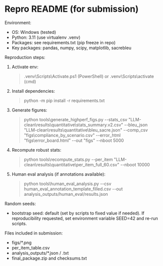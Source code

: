 # Repro README (for submission)

Environment:
- OS: Windows (tested)
- Python: 3.11 (use virtualenv .venv)
- Packages: see requirements.txt (pip freeze in repo)
- Key packages: pandas, numpy, scipy, matplotlib, sacrebleu

Reproduction steps:
1. Activate env:
   > .venv\Scripts\Activate.ps1   (PowerShell)
   or
   > .venv\Scripts\activate      (cmd)

2. Install dependencies:
   > python -m pip install -r requirements.txt

3. Generate figures:
   > python tools\generate_highperf_figs.py --stats_csv "LLM-clean\results\quantitative\stats_summary.v2.csv" --bleu_json "LLM-clean\results\quantitative\bleu_sacre.json" --comp_csv "figs\compliance_by_scenario.csv" --error_html "figs\error_board.html" --out "figs" --nboot 5000

4. Recompute robust stats:
   > python tools\recompute_stats.py --per_item "LLM-clean\results\quantitative\per_item_full_60.csv" --nboot 10000

5. Human eval analysis (if annotations available):
   > python tools\human_eval_analysis.py --csv human_eval_annotation_template_filled.csv --out analysis_outputs/human_eval/results.json

Random seeds:
- bootstrap seed: default (set by scripts to fixed value if needed). If reproducibility requested, set environment variable SEED=42 and re-run scripts.

Files included in submission:
- figs/*.png
- per_item_table.csv
- analysis_outputs/*.json / .txt
- final_package.zip and checksums.txt